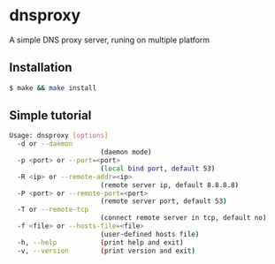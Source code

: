 dnsproxy
========

A simple DNS proxy server, runing on multiple platform

## Installation

```bash
$ make && make install
```

## Simple tutorial

```bash
Usage: dnsproxy [options]
  -d or --daemon
                       (daemon mode)
  -p <port> or --port=<port>
                       (local bind port, default 53)
  -R <ip> or --remote-addr=<ip>
                       (remote server ip, default 8.8.8.8)
  -P <port> or --remote-port=<port>
                       (remote server port, default 53)
  -T or --remote-tcp
                       (connect remote server in tcp, default no)
  -f <file> or --hosts-file=<file>
                       (user-defined hosts file)
  -h, --help           (print help and exit)
  -v, --version        (print version and exit)
```
